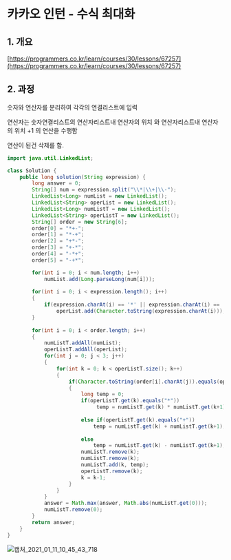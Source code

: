 # 카카오 인턴 - 수식 최대화

## 1. 개요

[https://programmers.co.kr/learn/courses/30/lessons/67257](https://programmers.co.kr/learn/courses/30/lessons/67257)

## 2. 과정

숫자와 연산자를 분리하여 각각의 연결리스트에 입력

연산자는 숫자연결리스트의 연산자리스트내 연산자의 위치 와 연산자리스트내 연산자의 위치 +1 의 연산을 수행함

연산이 된건 삭제를 함.

```java
import java.util.LinkedList;

class Solution {
    public long solution(String expression) {
        long answer = 0;
        String[] num = expression.split("\\*|\\+|\\-");
        LinkedList<Long> numList = new LinkedList();
        LinkedList<String> operList = new LinkedList();
        LinkedList<Long> numListT = new LinkedList();
        LinkedList<String> operListT = new LinkedList();
        String[] order = new String[6];
        order[0] = "*+-";
	    order[1] = "*-+";
	    order[2] = "+*-";
	    order[3] = "+-*";
	    order[4] = "-*+";
        order[5] = "-+*";

        for(int i = 0; i < num.length; i++)
            numList.add(Long.parseLong(num[i]));
        
        for(int i = 0; i < expression.length(); i++)
        {
            if(expression.charAt(i) == '*' || expression.charAt(i) == '+' || expression.charAt(i) == '-')
                operList.add(Character.toString(expression.charAt(i)));
        }
        
        for(int i = 0; i < order.length; i++)
        {
            numListT.addAll(numList);
            operListT.addAll(operList);
            for(int j = 0; j < 3; j++)
            {
                for(int k = 0; k < operListT.size(); k++)
                {
                    if(Character.toString(order[i].charAt(j)).equals(operListT.get(k)))
                    {
                        long temp = 0;
                        if(operListT.get(k).equals("*"))
                             temp = numListT.get(k) * numListT.get(k+1);
                           
                        else if(operListT.get(k).equals("+"))
                            temp = numListT.get(k) + numListT.get(k+1);
                            
                        else
                            temp = numListT.get(k) - numListT.get(k+1);
                        numListT.remove(k);
                        numListT.remove(k);
                        numListT.add(k, temp);
                        operListT.remove(k);
                        k = k-1;
                    }
                }
            }
            answer = Math.max(answer, Math.abs(numListT.get(0)));
            numListT.remove(0);
        }
        return answer;
    }
}
```
![캡처_2021_01_11_10_45_43_718](https://user-images.githubusercontent.com/32921283/104141481-69fc3d80-53fa-11eb-96c6-35eda569f2ad.png)
